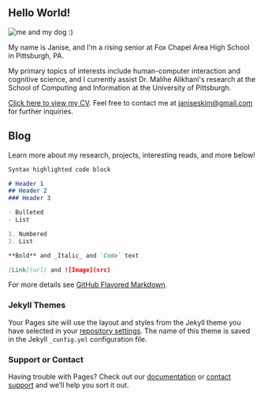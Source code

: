## Hello World!

![me and my dog :)](https://drive.google.com/file/d/1S2kSZGyUbaoV45f-nRrx24JJTP52hg7h/view?usp=sharing)

My name is Janise, and I'm a rising senior at Fox Chapel Area High School in Pittsburgh, PA.  

My primary topics of interests include human-computer interaction and cognitive science, and I currently assist Dr. Malihe Alikhani's research at the School of Computing and Information at the University of Pittsburgh.

[Click here to view my CV](https://drive.google.com/file/d/1vSKEzWb9NYzJg8cF6xJH4h05dUiM6IG3/view?usp=sharing).  Feel free to contact me at janiseskim@gmail.com for further inquiries.

## Blog

Learn more about my research, projects, interesting reads, and more below!

```markdown
Syntax highlighted code block

# Header 1
## Header 2
### Header 3

- Bulleted
- List

1. Numbered
2. List

**Bold** and _Italic_ and `Code` text

[Link](url) and ![Image](src)
```

For more details see [GitHub Flavored Markdown](https://guides.github.com/features/mastering-markdown/).

### Jekyll Themes

Your Pages site will use the layout and styles from the Jekyll theme you have selected in your [repository settings](https://github.com/jskim671/jskim671.github.io/settings/pages). The name of this theme is saved in the Jekyll `_config.yml` configuration file.

### Support or Contact

Having trouble with Pages? Check out our [documentation](https://docs.github.com/categories/github-pages-basics/) or [contact support](https://support.github.com/contact) and we’ll help you sort it out.
